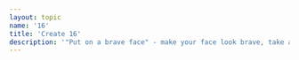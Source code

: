 ```yaml
---
layout: topic
name: '16'
title: 'Create 16'
description: '"Put on a brave face" - make your face look brave, take a photo in the mirror and share your 'brave face' (for example put on some lipstick, or use some tape to shape your face).'
---
```

